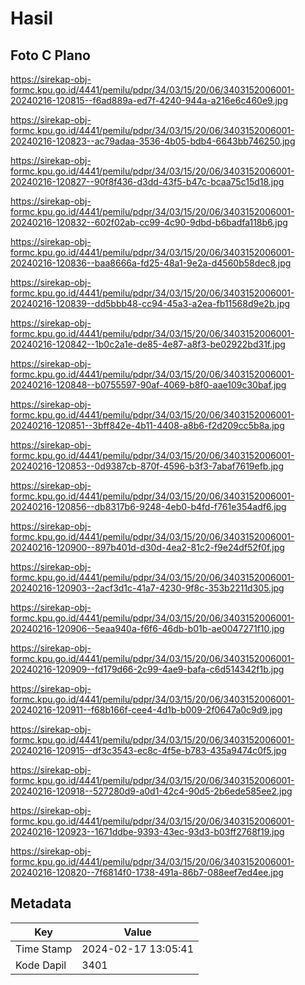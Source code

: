 # Hasil

## Foto C Plano

https://sirekap-obj-formc.kpu.go.id/4441/pemilu/pdpr/34/03/15/20/06/3403152006001-20240216-120815--f6ad889a-ed7f-4240-944a-a216e6c460e9.jpg

https://sirekap-obj-formc.kpu.go.id/4441/pemilu/pdpr/34/03/15/20/06/3403152006001-20240216-120823--ac79adaa-3536-4b05-bdb4-6643bb746250.jpg

https://sirekap-obj-formc.kpu.go.id/4441/pemilu/pdpr/34/03/15/20/06/3403152006001-20240216-120827--90f8f436-d3dd-43f5-b47c-bcaa75c15d18.jpg

https://sirekap-obj-formc.kpu.go.id/4441/pemilu/pdpr/34/03/15/20/06/3403152006001-20240216-120832--602f02ab-cc99-4c90-9dbd-b6badfa118b6.jpg

https://sirekap-obj-formc.kpu.go.id/4441/pemilu/pdpr/34/03/15/20/06/3403152006001-20240216-120836--baa8666a-fd25-48a1-9e2a-d4560b58dec8.jpg

https://sirekap-obj-formc.kpu.go.id/4441/pemilu/pdpr/34/03/15/20/06/3403152006001-20240216-120839--dd5bbb48-cc94-45a3-a2ea-fb11568d9e2b.jpg

https://sirekap-obj-formc.kpu.go.id/4441/pemilu/pdpr/34/03/15/20/06/3403152006001-20240216-120842--1b0c2a1e-de85-4e87-a8f3-be02922bd31f.jpg

https://sirekap-obj-formc.kpu.go.id/4441/pemilu/pdpr/34/03/15/20/06/3403152006001-20240216-120848--b0755597-90af-4069-b8f0-aae109c30baf.jpg

https://sirekap-obj-formc.kpu.go.id/4441/pemilu/pdpr/34/03/15/20/06/3403152006001-20240216-120851--3bff842e-4b11-4408-a8b6-f2d209cc5b8a.jpg

https://sirekap-obj-formc.kpu.go.id/4441/pemilu/pdpr/34/03/15/20/06/3403152006001-20240216-120853--0d9387cb-870f-4596-b3f3-7abaf7619efb.jpg

https://sirekap-obj-formc.kpu.go.id/4441/pemilu/pdpr/34/03/15/20/06/3403152006001-20240216-120856--db8317b6-9248-4eb0-b4fd-f761e354adf6.jpg

https://sirekap-obj-formc.kpu.go.id/4441/pemilu/pdpr/34/03/15/20/06/3403152006001-20240216-120900--897b401d-d30d-4ea2-81c2-f9e24df52f0f.jpg

https://sirekap-obj-formc.kpu.go.id/4441/pemilu/pdpr/34/03/15/20/06/3403152006001-20240216-120903--2acf3d1c-41a7-4230-9f8c-353b2211d305.jpg

https://sirekap-obj-formc.kpu.go.id/4441/pemilu/pdpr/34/03/15/20/06/3403152006001-20240216-120906--5eaa940a-f6f6-46db-b01b-ae0047271f10.jpg

https://sirekap-obj-formc.kpu.go.id/4441/pemilu/pdpr/34/03/15/20/06/3403152006001-20240216-120909--fd179d66-2c99-4ae9-bafa-c6d514342f1b.jpg

https://sirekap-obj-formc.kpu.go.id/4441/pemilu/pdpr/34/03/15/20/06/3403152006001-20240216-120911--f68b166f-cee4-4d1b-b009-2f0647a0c9d9.jpg

https://sirekap-obj-formc.kpu.go.id/4441/pemilu/pdpr/34/03/15/20/06/3403152006001-20240216-120915--df3c3543-ec8c-4f5e-b783-435a9474c0f5.jpg

https://sirekap-obj-formc.kpu.go.id/4441/pemilu/pdpr/34/03/15/20/06/3403152006001-20240216-120918--527280d9-a0d1-42c4-90d5-2b6ede585ee2.jpg

https://sirekap-obj-formc.kpu.go.id/4441/pemilu/pdpr/34/03/15/20/06/3403152006001-20240216-120923--1671ddbe-9393-43ec-93d3-b03ff2768f19.jpg

https://sirekap-obj-formc.kpu.go.id/4441/pemilu/pdpr/34/03/15/20/06/3403152006001-20240216-120820--7f6814f0-1738-491a-86b7-088eef7ed4ee.jpg


## Metadata

| Key        | Value               |
| ---------- | ------------------- |
| Time Stamp | 2024-02-17 13:05:41 |
| Kode Dapil | 3401                |



